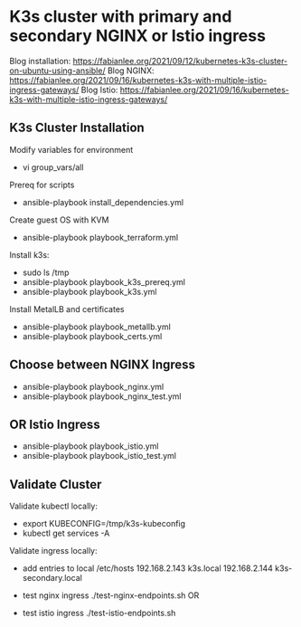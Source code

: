 # K3s cluster with primary and secondary NGINX or Istio ingress

Blog installation: https://fabianlee.org/2021/09/12/kubernetes-k3s-cluster-on-ubuntu-using-ansible/
Blog NGINX: https://fabianlee.org/2021/09/16/kubernetes-k3s-with-multiple-istio-ingress-gateways/
Blog Istio: https://fabianlee.org/2021/09/16/kubernetes-k3s-with-multiple-istio-ingress-gateways/

## K3s Cluster Installation

Modify variables for environment
  * vi group_vars/all

Prereq for scripts
  * ansible-playbook install_dependencies.yml

Create guest OS with KVM
  * ansible-playbook playbook_terraform.yml

Install k3s:
  * sudo ls /tmp
  * ansible-playbook playbook_k3s_prereq.yml
  * ansible-playbook playbook_k3s.yml

Install MetalLB and certificates
  * ansible-playbook playbook_metallb.yml
  * ansible-playbook playbook_certs.yml

## Choose between NGINX Ingress

  * ansible-playbook playbook_nginx.yml
  * ansible-playbook playbook_nginx_test.yml

## OR Istio Ingress 

  * ansible-playbook playbook_istio.yml
  * ansible-playbook playbook_istio_test.yml

## Validate Cluster

Validate kubectl locally:
  * export KUBECONFIG=/tmp/k3s-kubeconfig
  * kubectl get services -A

Validate ingress locally:
  * add entries to local /etc/hosts
    192.168.2.143 k3s.local
    192.168.2.144 k3s-secondary.local

  * test nginx ingress
    ./test-nginx-endpoints.sh
  OR
  * test istio ingress
    ./test-istio-endpoints.sh

